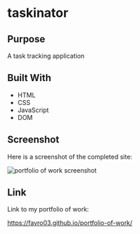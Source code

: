 # taskinator

## Purpose
A task tracking application

## Built With
* HTML
* CSS
* JavaScript
* DOM

## Screenshot
Here is a screenshot of the completed site:

![portfolio of work screenshot](/assets/images/portfolio-of-work.png)

## Link
Link to my portfolio of work:

https://favro03.github.io/portfolio-of-work/

